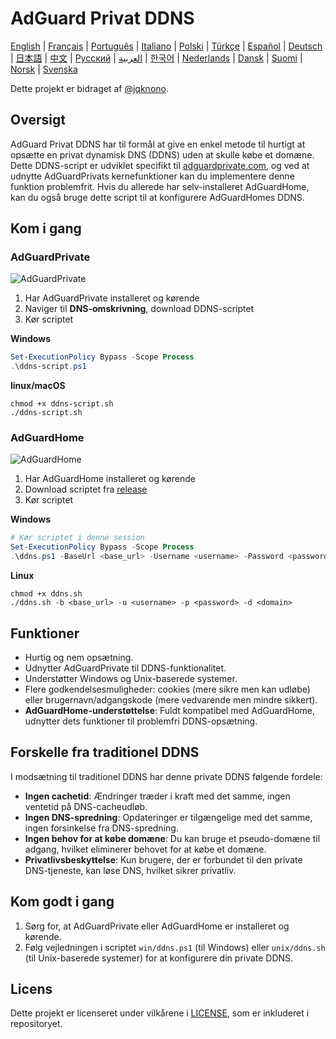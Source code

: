 # AdGuard Privat DDNS

[English](readme.md) | [Français](readme.fr.md) | [Português](readme.pt.md) | [Italiano](readme.it.md) | [Polski](readme.pl.md) | [Türkçe](readme.tr.md) | [Español](readme.es.md) | [Deutsch](readme.de.md) | [日本語](readme.ja.md) | [中文](readme.zh.md) | [Русский](readme.ru.md) | [العربية](readme.ar.md) | [한국어](readme.ko.md) | [Nederlands](readme.nl.md) | [Dansk](readme.da.md) | [Suomi](readme.fi.md) | [Norsk](readme.no.md) | [Svenska](readme.sv.md)

Dette projekt er bidraget af [@jqknono](https://github.com/jqknono).

## Oversigt

AdGuard Privat DDNS har til formål at give en enkel metode til hurtigt at opsætte en privat dynamisk DNS (DDNS) uden at skulle købe et domæne.
Dette DDNS-script er udviklet specifikt til [adguardprivate.com](https://adguardprivate.com), og ved at udnytte AdGuardPrivats kernefunktioner kan du implementere denne funktion problemfrit.
Hvis du allerede har selv-installeret AdGuardHome, kan du også bruge dette script til at konfigurere AdGuardHomes DDNS.

## Kom i gang

### AdGuardPrivate

![AdGuardPrivate](./assets/adguardprivate.webp)

1. Har AdGuardPrivate installeret og kørende
2. Naviger til **DNS-omskrivning**, download DDNS-scriptet
3. Kør scriptet

**Windows**

```powershell
Set-ExecutionPolicy Bypass -Scope Process
.\ddns-script.ps1
```

**linux/macOS**

```shell
chmod +x ddns-script.sh
./ddns-script.sh
```

### AdGuardHome

![AdGuardHome](./assets/adguardhome.webp)

1. Har AdGuardHome installeret og kørende
2. Download scriptet fra [release](https://github.com/AdGuardPrivate/adguardprivate-ddns/releases)
3. Kør scriptet

**Windows**

```powershell
# Kør scriptet i denne session
Set-ExecutionPolicy Bypass -Scope Process
.\ddns.ps1 -BaseUrl <base_url> -Username <username> -Password <password> -Domain <domain>
```

**Linux**

```shell
chmod +x ddns.sh
./ddns.sh -b <base_url> -u <username> -p <password> -d <domain>
```

## Funktioner

- Hurtig og nem opsætning.
- Udnytter AdGuardPrivate til DDNS-funktionalitet.
- Understøtter Windows og Unix-baserede systemer.
- Flere godkendelsesmuligheder: cookies (mere sikre men kan udløbe) eller brugernavn/adgangskode (mere vedvarende men mindre sikkert).
- **AdGuardHome-understøttelse**: Fuldt kompatibel med AdGuardHome, udnytter dets funktioner til problemfri DDNS-opsætning.

## Forskelle fra traditionel DDNS

I modsætning til traditionel DDNS har denne private DDNS følgende fordele:

- **Ingen cachetid**: Ændringer træder i kraft med det samme, ingen ventetid på DNS-cacheudløb.
- **Ingen DNS-spredning**: Opdateringer er tilgængelige med det samme, ingen forsinkelse fra DNS-spredning.
- **Ingen behov for at købe domæne**: Du kan bruge et pseudo-domæne til adgang, hvilket eliminerer behovet for at købe et domæne.
- **Privatlivsbeskyttelse**: Kun brugere, der er forbundet til den private DNS-tjeneste, kan løse DNS, hvilket sikrer privatliv.

## Kom godt i gang

1. Sørg for, at AdGuardPrivate eller AdGuardHome er installeret og kørende.
2. Følg vejledningen i scriptet `win/ddns.ps1` (til Windows) eller `unix/ddns.sh` (til Unix-baserede systemer) for at konfigurere din private DDNS.

## Licens

Dette projekt er licenseret under vilkårene i [LICENSE](LICENSE), som er inkluderet i repositoryet.